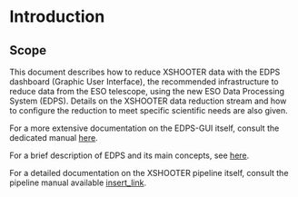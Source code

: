 # Introduction

## Scope

This document describes how to reduce XSHOOTER data with the EDPS dashboard (Graphic User
Interface), the recommended infrastructure to reduce data from the ESO
telescope, using the new ESO Data Processing System (EDPS).
Details on the XSHOOTER data reduction stream and how to configure the reduction to meet 
specific scientific needs are also given.


For a more extensive documentation on the EDPS-GUI itself, consult the dedicated manual [here](../edpsgui/index).

For a brief description of EDPS and its main concepts, see [here](../edpsgui/intro.md/#what_is_edps).

For a detailed documentation on the XSHOOTER pipeline itself, consult the pipeline manual available [insert_link](https://ftp.eso.org/pub/dfs/pipelines/instruments/xxx).


